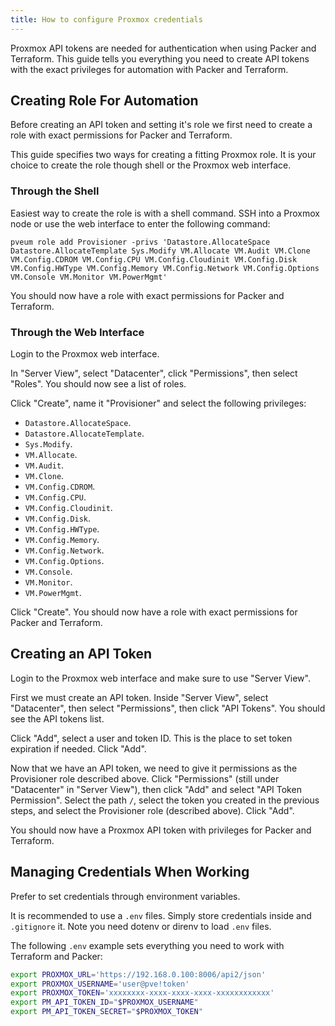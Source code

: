 ```yaml
---
title: How to configure Proxmox credentials
---
```


Proxmox API tokens are needed for authentication when using Packer and Terraform.
This guide tells you everything you need to create API tokens with the exact privileges for automation with Packer and Terraform.

## Creating Role For Automation

Before creating an API token and setting it's role we first need to create a role with exact permissions for Packer and Terraform.

This guide specifies two ways for creating a fitting Proxmox role.
It is your choice to create the role though shell or the Proxmox web interface.

### Through the Shell

Easiest way to create the role is with a shell command.
SSH into a Proxmox node or use the web interface to enter the following command:

```
pveum role add Provisioner -privs 'Datastore.AllocateSpace Datastore.AllocateTemplate Sys.Modify VM.Allocate VM.Audit VM.Clone VM.Config.CDROM VM.Config.CPU VM.Config.Cloudinit VM.Config.Disk VM.Config.HWType VM.Config.Memory VM.Config.Network VM.Config.Options VM.Console VM.Monitor VM.PowerMgmt'
```

You should now have a role with exact permissions for Packer and Terraform.

### Through the Web Interface

Login to the Proxmox web interface.

In "Server View",
select "Datacenter",
click "Permissions",
then select "Roles".
You should now see a list of roles.

Click "Create",
name it "Provisioner" and select the following privileges:

* `Datastore.AllocateSpace`.
* `Datastore.AllocateTemplate`.
* `Sys.Modify`.
* `VM.Allocate`.
* `VM.Audit`.
* `VM.Clone`.
* `VM.Config.CDROM`.
* `VM.Config.CPU`.
* `VM.Config.Cloudinit`.
* `VM.Config.Disk`.
* `VM.Config.HWType`.
* `VM.Config.Memory`.
* `VM.Config.Network`.
* `VM.Config.Options`.
* `VM.Console`.
* `VM.Monitor`.
* `VM.PowerMgmt`.

Click "Create".
You should now have a role with exact permissions for Packer and Terraform.

## Creating an API Token

Login to the Proxmox web interface and make sure to use "Server View".

First we must create an API token.
Inside "Server View", select "Datacenter", then select "Permissions", then click "API Tokens".
You should see the API tokens list.

Click "Add", select a user and token ID.
This is the place to set token expiration if needed.
Click "Add".

Now that we have an API token, we need to give it permissions as the Provisioner role described above.
Click "Permissions" (still under "Datacenter" in "Server View"),
then click "Add" and select "API Token Permission".
Select the path `/`, select the token you created in the previous steps,
and select the Provisioner role (described above).
Click "Add".

You should now have a Proxmox API token with privileges for Packer and Terraform.

## Managing Credentials When Working

Prefer to set credentials through environment variables.

It is recommended to use a `.env` files.
Simply store credentials inside and `.gitignore` it.
Note you need dotenv or direnv to load `.env` files.

The following `.env` example sets everything you need to work with Terraform and Packer:

```bash
export PROXMOX_URL='https://192.168.0.100:8006/api2/json'
export PROXMOX_USERNAME='user@pve!token'
export PROXMOX_TOKEN='xxxxxxxx-xxxx-xxxx-xxxx-xxxxxxxxxxxx'
export PM_API_TOKEN_ID="$PROXMOX_USERNAME"
export PM_API_TOKEN_SECRET="$PROXMOX_TOKEN"
```
